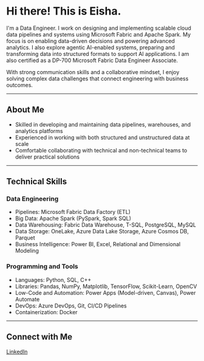 # Hi there! This is Eisha.


I'm a Data Engineer. I work on designing and implementing scalable cloud data pipelines and systems using Microsoft Fabric and Apache Spark. My focus is on enabling data-driven decisions and powering advanced analytics. I also explore agentic AI-enabled systems, preparing and transforming data into structured formats to support AI applications. I am also certified as a DP-700 Microsoft Fabric Data Engineer Associate.

With strong communication skills and a collaborative mindset, I enjoy solving complex data challenges that connect engineering with business outcomes.

---

## About Me

* Skilled in developing and maintaining data pipelines, warehouses, and analytics platforms
* Experienced in working with both structured and unstructured data at scale
* Comfortable collaborating with technical and non-technical teams to deliver practical solutions

---

## Technical Skills

### Data Engineering

* Pipelines: Microsoft Fabric Data Factory (ETL)
* Big Data: Apache Spark (PySpark, Spark SQL)
* Data Warehousing: Fabric Data Warehouse, T-SQL, PostgreSQL, MySQL
* Data Storage: OneLake, Azure Data Lake Storage, Azure Cosmos DB, Parquet
* Business Intelligence: Power BI, Excel, Relational and Dimensional Modeling

### Programming and Tools

* Languages: Python, SQL, C++
* Libraries: Pandas, NumPy, Matplotlib, TensorFlow, Scikit-Learn, OpenCV
* Low-Code and Automation: Power Apps (Model-driven, Canvas), Power Automate
* DevOps: Azure DevOps, Git, CI/CD Pipelines
* Containerization: Docker

---

## Connect with Me

[LinkedIn](https://linkedin.com/in/eisha-shah/) 

